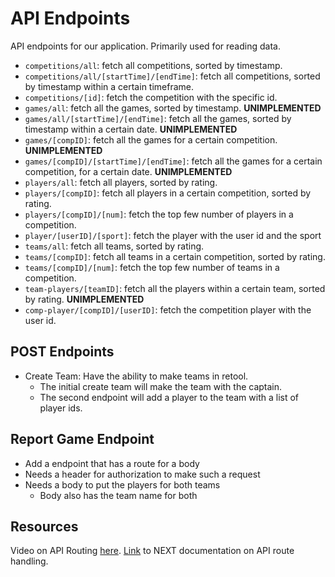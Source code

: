 # API Endpoints

API endpoints for our application. Primarily used for reading data.

-   `competitions/all`: fetch all competitions, sorted by timestamp.
-   `competitions/all/[startTime]/[endTime]`: fetch all competitions, sorted by timestamp within a certain timeframe.
-   `competitions/[id]`: fetch the competition with the specific id.
-   `games/all`: fetch all the games, sorted by timestamp. **UNIMPLEMENTED**
-   `games/all/[startTime]/[endTime]`: fetch all the games, sorted by timestamp within a certain date. **UNIMPLEMENTED**
-   `games/[compID]`: fetch all the games for a certain competition. **UNIMPLEMENTED**
-   `games/[compID]/[startTime]/[endTime]`: fetch all the games for a certain competition, for a certain date. **UNIMPLEMENTED**
-   `players/all`: fetch all players, sorted by rating.
-   `players/[compID]`: fetch all players in a certain competition, sorted by rating.
-   `players/[compID]/[num]`: fetch the top few number of players in a competition.
-   `player/[userID]/[sport]`: fetch the player with the user id and the sport
-   `teams/all`: fetch all teams, sorted by rating.
-   `teams/[compID]`: fetch all teams in a certain competition, sorted by rating.
-   `teams/[compID]/[num]`: fetch the top few number of teams in a competition.
-   `team-players/[teamID]`: fetch all the players within a certain team, sorted by rating. **UNIMPLEMENTED**
-   `comp-player/[compID]/[userID]`: fetch the competition player with the user id.

## POST Endpoints

-   Create Team: Have the ability to make teams in retool.
    -   The initial create team will make the team with the captain.
    -   The second endpoint will add a player to the team with a list of player ids.

## Report Game Endpoint

-   Add a endpoint that has a route for a body
-   Needs a header for authorization to make such a request
-   Needs a body to put the players for both teams
    -   Body also has the team name for both

## Resources

Video on API Routing [here](https://www.youtube.com/watch?v=J4pdHM-oG-s&t=0s).
[Link](https://nextjs.org/docs/app/building-your-application/routing/router-handlers) to NEXT documentation on API route handling.
